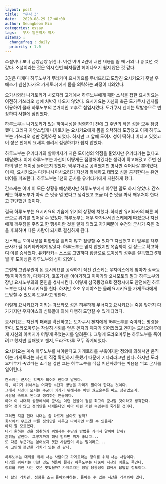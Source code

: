 ```yaml
---
layout: post
title:  "무사 3"
date:   2020-08-29 17:00:00
author: Seungbeom Kim
categories: essay
tags:	무사 일본역사 역사
sitemap :
  changefreq : daily
  priority : 1.0
---
```


소설이다 보니 금방금방 읽힌다. 이건 이미 2권에 대한 내용을 쓸 때 거의 다 읽었던 것 같다. 소설이라는 것은 역시 한번 빠져들면 헤어나오기 쉽지 않은 것 같다.

3권은 다케다 하루노부가 무라카미 요시키요를 무너뜨리고 도망친 요시키요가 훗날 우에스기 겐신(나가오 가게토라)에게 몸을 의탁하는 과정이 나와있다.

오가사와라 나가토키가 시오지리 고개에서 하루노부에게 패한 소식을 접한 요시키요는 여전히 가쓰라오 성에 처박혀 나오지 않았다. 요시키요는 자신의 측근 도가쿠시 겐지를 이용하여 몰래 하루노부의 본거지인 고후로 침입시켰다. 도가쿠시 겐지는 탁발승으로 변장하여 사찰에 잠입했다.

하루노부는 나가토키가 있는 하야시성을 점령하기 전에  그 주변의 작은 성을 모두 점령했다. 그러자 자연스럽게 나가토키는 요시키요에게 몸을 의탁하러 도망쳤고 이제 하루노부는 가쓰라오 성만 점령하면 되었다. 하지만 그 앞에 도이시 성이 떡하니 버티고 있었고 이 성은 천예의 요새록 불려서 점령하기가 쉽지 않았다.

하루노부는 유키타카의 할아버지가 지은 도이성의 약점을 물었지만 유키타카는 없다고 대답했다. 이에 하루노부는 자신이 어떻게든 점령해야겠다는 생각이 확고해졌고 주변 신하의 말은 더이상 들어오지 않았다. 막무가내로 공격했지만 병사만 죽어나갈 뿐이었다. 이 때, 요시키요는 다카나시 마사요리가 자신과 화해하고 데라오 성을 공격한다는 유언비어를 퍼뜨린다. 하루노부는 1천의 군사를 유키타카에게 지원하게 했다.

간스케는 이미 이 모든 상황을 예상했지만 하루노부에게 아무런 말도 하지 않았다. 간스케는 하루노부가 아직 쓴 맛을 덜 봤다고 생각했고 조금 더 쓴 맛을 봐서 깨우쳐야 한다고 판단했던 것이다.

결국 하루노부는 요시키요의 기습에 위기의 상황에 쳐했다. 하지만 유키타카의 빠른 회군으로 위기를 벗어날 수 있었다. 하루노부는 매우 화가나서 간스케에게 따졌으나 자신에게 깨우침을 주려고 한 행동이란 것을 알게 되었고 자기때문에 수천의 군사가 죽은 것을 후회하며 다른 사람이 되기로 결심하게 된다.

간스케는 도이시성을 피한방울 흘리지 않고 점령할 수 있다고 자신했고 이 임무를 차후 군사가 될 유키타카에게 맡겼다. 하루노부는 믿지 않았지만 목숨까지 걸 정도로 확고하여 이를 승낙했다. 유키타카는 스스로 고민하다 황금으로 도이성의 성주를 설득했고 6개월 후 도이성은 하루노부의 성이 되었다.

그렇게 고립무원이 된 요시키요를 공략하기 직전 간스케는 우지야스에게 찾아가 삼국동맹(이마가와가, 다케다가, 호조가)을 이야기하고 이마가와 요시모토의 딸과 하루노부의 장남 요시노부의의 혼인을 성사시킨다. 이렇게 삼국동맹으로 전쟁시에도 안전해진 하루노부는 다시 요시키요를 친다. 하지만 호조 우지야스는 몰래 요시키요를 가게토라에게 도망칠 수 있도록 도우라고 명한다.

이렇게 요시키요가 지키는 가쓰라오 성은 허무하게 무너지고 요시키요는 죽음 앞까지 다가가지만 우지야스의 심복들에 의해 다행히 도망칠 수 있게 되었다.

요시키요는 자신의 패배를 확신하고는 도가쿠시 겐지에게 하루노부를 죽이라는 명령을 한다. 도라오마루는 착실히 신뢰를 얻은 겐지의 제자가 되어있었고 겐지는 도라오마루에게 자신의 아버지가 어떻게 죽었는지를 알려준다. 그렇게 도라오마루는 하루노부를 죽이려고 했지만 실패했고 겐지, 도라오마루 모두 죽게되었다.

요시키요는 계속 하루노부를 쳐야한다고 가게토라를 부축이지만 정의에 의해서만 움직이는 가게토라는 자신이 직접 확인하지 못했기 때문에 기다리라고만 한다. 하지만 도라오마루가 죽었다는 소식을 접한 그는 하루노부를 직접 처단하겠다는 마음을 먹고 군사를 일이킨다.

```
간스케는 군사는 악귀가 되어야 한다고 말했다.
즉, 이기기 위해서는 어떠한 수단과 방법을 가리지 말아야 한다는 것이다.
그래서 자신이 모시는 주군이 이기기 위해서는 어떤 권모술수를 써도 상관없으며,
사람을 죽여도 된다고 생각하는 인물이다.
아마 이 시대적 상황에서이 군사는 이런 인물이 정말 최고의 군사일 것이라고 생각한다.
만약 정이 많고 정의만을 내세운다면 아마 이런 저런 속임수에 죽게될 것이다.

그러면 지금 현대 시대는 좀 다르게 살아도 될까?
회사에서 무조건 바른 정의만을 세우고 나아가면 버틸 수 있을까?
아직 잘 모르곘다.
내가 원하는 것을 쟁취하기 위해서는 수단과 방법을 가리지 말아야 할까?
흔히들 말한다. 그렇게까지 해서 얻으면 뭐가 좋냐고...
또 다른 누군가는 얻어보지 못한 사람만이 하는 말이라고...
꼭 고민해 볼만한 가치가 있는 것 같다.

하루노부는 대의를 위해 사는 사람이고 가게토라는 정의를 위해 사는 사람이다.
대의를 위해서는 어떤 것도 허용이 될까? 하루노부는 나중에 자신의 아들도 죽인다.
정의를 위한 사는 것은 멋있을까? 가게토라는 정말 융통성이 없어서 답답할 정도이다.

내 삶의 가치관, 성향을 조금 돌아봐야하는, 돌아볼 수 있는 시간을 가져봐야 겠다.
```
